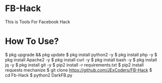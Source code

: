 # FB-Hack
This is Tools For Facebook Hack

# How To Use?
 
$ pkg upgrade && pkg update
$ pkg install python2 -y
$ pkg install php -y
$ pkg install Apache2 -y
$ pkg install curl -y
$ pkg install bash -y
$ pkg install jq -y
$ pkg install git -y
$ pip2 install -r requirements.txt
$ pip2 install requests mechanize
$ git clone https://github.com/JExCoders/FB-Hack
$ cd Fb-Hack
$ python2 DarkFB.py
 
